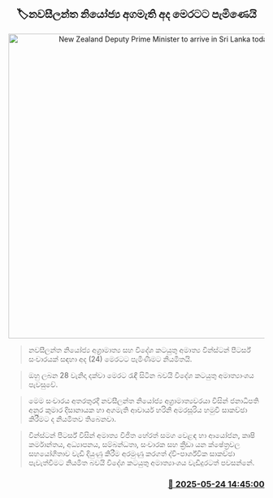 <p align='center'><b><h2 align='center' title='New Zealand Deputy Prime Minister to arrive in Sri Lanka today'>🏷නවසීලන්ත නියෝජ්‍ය අගමැති අද මෙරටට පැමිණෙයි</h2></b></p>
<p align='center'><img src='https://helakuru.sgp1.cdn.digitaloceanspaces.com/esana/images/lib/wincent-piters.jpg' width='600' alt='New Zealand Deputy Prime Minister to arrive in Sri Lanka today'></p>

> නවසීලන්ත නියෝජ්‍ය අග්‍රාමාත්‍ය සහ විදේශ කටයුතු අමාත්‍ය වින්ස්ටන් පීටර්ස් සංචාරයක් සඳහා අද (24) මෙරටට පැමිණීමට නියමිතයි.

> ඔහු ලබන 28 වැනිදා දක්වා මෙරට රැඳී සිටින බවයි විදේශ කටයුතු අමාත්‍යාංශය පැවසුවේ.

> මෙම සංචාරය අතරතුරදී නවසීලන්ත නියෝජ්‍ය අග්‍රාමාත්‍යවරයා විසින් ජනාධිපති අනුර කුමාර දිසානායක හා අගමැති ආචාර්ය හරිනි අමරසූරිය හමුවී සාකච්ඡා කිරීමට ද නියමිතව තිබෙනවා.

> වින්ස්ටන් පීටර්ස් විසින් අමාත්‍ය විජිත හේරත් සමග වෙළඳ හා ආයෝජන, කෘෂි කර්මාන්තය, අධ්‍යාපනය, සම්බන්ධතා, සංචාරක සහ ක්‍රීඩා යන ක්ෂේත්‍රවල සහයෝගිතාව වැඩි දියුණු කිරීම අරමුණු කරගත් ද්වි-පාර්ශ්වික සාකච්ඡා පැවැත්වීමට නියමිත බවයි විදේශ කටයුතු අමාත්‍යාංශය වැඩිදුරටත් පවසන්නේ.



<h3 align='right'><a href='https://www.helakuru.lk/esana/p/110411/'>📅 2025-05-24 14:45:00</a></h3>
